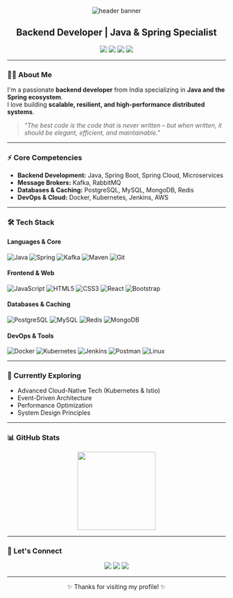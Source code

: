 <!-- Profile Header Banner -->
<p align="center">
  <img src="https://capsule-render.vercel.app/api?type=rect&color=8A2BE2&height=200&section=header&text=Ujjawal%20Vishwakarma&fontSize=50&fontColor=ffffff&animation=fadeIn" alt="header banner"/>
</p>

<h2 align="center">Backend Developer | Java & Spring Specialist</h2>

<p align="center">
  <a href="https://www.linkedin.com/in/ujjawal-vishwakarma-aba5b6303/"><img src="https://img.shields.io/badge/-LinkedIn-0A66C2?style=for-the-badge&logo=linkedin&logoColor=white"></a>
  <a href="https://github.com/ujjawalTHEBATMAN"><img src="https://img.shields.io/badge/-GitHub-181717?style=for-the-badge&logo=github&logoColor=white"></a>
  <a href="https://leetcode.com/ujjawalMvishwakarma/"><img src="https://img.shields.io/badge/-LeetCode-FFA116?style=for-the-badge&logo=leetcode&logoColor=white"></a>
  <a href="mailto:ujjawalvishwakarma266@gmail.com"><img src="https://img.shields.io/badge/-Email-D14836?style=for-the-badge&logo=gmail&logoColor=white"></a>
</p>

---

### 👨‍💻 About Me
I'm a passionate **backend developer** from India specializing in **Java and the Spring ecosystem**.  
I love building **scalable, resilient, and high-performance distributed systems**.  

> *"The best code is the code that is never written – but when written, it should be elegant, efficient, and maintainable."*

---

### ⚡ Core Competencies
- **Backend Development:** Java, Spring Boot, Spring Cloud, Microservices  
- **Message Brokers:** Kafka, RabbitMQ  
- **Databases & Caching:** PostgreSQL, MySQL, MongoDB, Redis  
- **DevOps & Cloud:** Docker, Kubernetes, Jenkins, AWS  

---

### 🛠️ Tech Stack

#### Languages & Core
![Java](https://img.shields.io/badge/Java-ED8B00?style=flat&logo=openjdk&logoColor=white)
![Spring](https://img.shields.io/badge/Spring-6DB33F?style=flat&logo=spring&logoColor=white)
![Kafka](https://img.shields.io/badge/Kafka-231F20?style=flat&logo=apachekafka&logoColor=white)
![Maven](https://img.shields.io/badge/Maven-C71A36?style=flat&logo=apachemaven&logoColor=white)
![Git](https://img.shields.io/badge/Git-F05032?style=flat&logo=git&logoColor=white)

#### Frontend & Web
![JavaScript](https://img.shields.io/badge/JavaScript-F7DF1E?style=flat&logo=javascript&logoColor=black)
![HTML5](https://img.shields.io/badge/HTML5-E34F26?style=flat&logo=html5&logoColor=white)
![CSS3](https://img.shields.io/badge/CSS3-1572B6?style=flat&logo=css3&logoColor=white)
![React](https://img.shields.io/badge/React-61DAFB?style=flat&logo=react&logoColor=black)
![Bootstrap](https://img.shields.io/badge/Bootstrap-7952B3?style=flat&logo=bootstrap&logoColor=white)

#### Databases & Caching
![PostgreSQL](https://img.shields.io/badge/PostgreSQL-316192?style=flat&logo=postgresql&logoColor=white)
![MySQL](https://img.shields.io/badge/MySQL-4479A1?style=flat&logo=mysql&logoColor=white)
![Redis](https://img.shields.io/badge/Redis-DC382D?style=flat&logo=redis&logoColor=white)
![MongoDB](https://img.shields.io/badge/MongoDB-47A248?style=flat&logo=mongodb&logoColor=white)

#### DevOps & Tools
![Docker](https://img.shields.io/badge/Docker-2496ED?style=flat&logo=docker&logoColor=white)
![Kubernetes](https://img.shields.io/badge/Kubernetes-326CE5?style=flat&logo=kubernetes&logoColor=white)
![Jenkins](https://img.shields.io/badge/Jenkins-D24939?style=flat&logo=jenkins&logoColor=white)
![Postman](https://img.shields.io/badge/Postman-FF6C37?style=flat&logo=postman&logoColor=white)
![Linux](https://img.shields.io/badge/Linux-FCC624?style=flat&logo=linux&logoColor=black)

---

### 🌱 Currently Exploring
- Advanced Cloud-Native Tech (Kubernetes & Istio)  
- Event-Driven Architecture  
- Performance Optimization  
- System Design Principles  

---
### 📊 GitHub Stats
<p align="center">
  <img src="https://github-readme-stats.vercel.app/api?username=ujjawalTHEBATMAN&show_icons=true&theme=tokyonight" height="180px"/>
 
</p>

---

### 🤝 Let's Connect
<p align="center">
  <a href="https://www.linkedin.com/in/ujjawal-vishwakarma-aba5b6303/"><img src="https://img.icons8.com/color/48/linkedin.png"/></a>
  <a href="mailto:ujjawalvishwakarma266@gmail.com"><img src="https://img.icons8.com/color/48/gmail.png"/></a>
  <a href="https://github.com/ujjawalTHEBATMAN"><img src="https://img.icons8.com/color/48/github.png"/></a>
</p>

---

<p align="center">✨ Thanks for visiting my profile! ✨</p>
